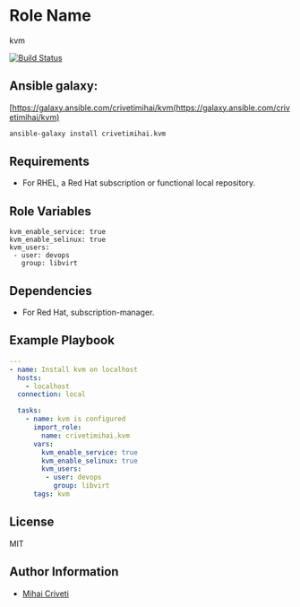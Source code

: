 Role Name
=========

kvm

[![Build Status](https://travis-ci.org/cmihai-ansible/kvm.svg?branch=master)](https://travis-ci.org/cmihai-ansible/kvm)

Ansible galaxy:
---------------

[https://galaxy.ansible.com/crivetimihai/kvm(https://galaxy.ansible.com/crivetimihai/kvm)

```bash
ansible-galaxy install crivetimihai.kvm
```

Requirements
------------

- For RHEL, a Red Hat subscription or functional local repository.

Role Variables
--------------

```
kvm_enable_service: true
kvm_enable_selinux: true
kvm_users:
 - user: devops
   group: libvirt
```

Dependencies
------------

- For Red Hat, subscription-manager.

Example Playbook
----------------

```yaml
---
- name: Install kvm on localhost
  hosts:
    - localhost
  connection: local

  tasks:
    - name: kvm is configured
      import_role:
        name: crivetimihai.kvm
      vars:
        kvm_enable_service: true
        kvm_enable_selinux: true
        kvm_users:
         - user: devops
           group: libvirt
      tags: kvm
```

License
-------

MIT

Author Information
------------------

- [Mihai Criveti](https://www.linkedin.com/in/crivetimihai/)
